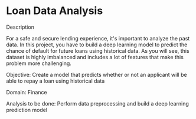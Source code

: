 # Loan Data Analysis
Description

For a safe and secure lending experience, it's important to analyze the past data. In this project, you have to build a deep learning model to predict the chance of default for future loans using historical data. As you will see, this dataset is highly imbalanced and includes a lot of features that make this problem more challenging.


Objective: Create a model that predicts whether or not an applicant will be able to repay a loan using historical data

Domain: Finance

Analysis to be done: Perform data preprocessing and build a deep learning prediction model
